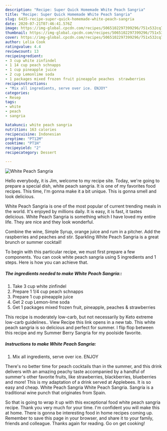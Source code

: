 ```yaml
---
description: "Recipe: Super Quick Homemade White Peach Sangria"
title: "Recipe: Super Quick Homemade White Peach Sangria"
slug: 6435-recipe-super-quick-homemade-white-peach-sangria
date: 2020-07-21T07:46:41.576Z
image: https://img-global.cpcdn.com/recipes/5065102297399296/751x532cq70/white-peach-sangria-recipe-main-photo.jpg
thumbnail: https://img-global.cpcdn.com/recipes/5065102297399296/751x532cq70/white-peach-sangria-recipe-main-photo.jpg
cover: https://img-global.cpcdn.com/recipes/5065102297399296/751x532cq70/white-peach-sangria-recipe-main-photo.jpg
author: Lelia Cook
ratingvalue: 4.4
reviewcount: 13
recipeingredient:
- 3 cup white zinfindel
- 1 14 cup peach schnapps
- 1 cup pineapple juice
- 2 cup Lemonlime soda
- 1 packages mixed frozen fruit pineapple peaches  strawberries
recipeinstructions:
- "Mix all ingredients, serve over ice. ENJOY"
categories:
- Resep
tags:
- white
- peach
- sangria

katakunci: white peach sangria
nutrition: 163 calories
recipecuisine: Indonesian
preptime: "PT12M"
cooktime: "PT1H"
recipeyield: "2"
recipecategory: Dessert

---
```



![White Peach Sangria](https://img-global.cpcdn.com/recipes/5065102297399296/751x532cq70/white-peach-sangria-recipe-main-photo.jpg)

Hello everybody, it is Jim, welcome to my recipe site. Today, we're going to prepare a special dish, white peach sangria. It is one of my favorites food recipes. This time, I'm gonna make it a bit unique. This is gonna smell and look delicious.

White Peach Sangria is one of the most popular of current trending meals in the world. It's enjoyed by millions daily. It is easy, it is fast, it tastes delicious. White Peach Sangria is something which I have loved my entire life. They are nice and they look wonderful.

Combine the wine, Simple Syrup, orange juice and rum in a pitcher. Add the raspberries and peaches and stir. Sparkling White Peach Sangria is a great brunch or summer cocktail!


To begin with this particular recipe, we must first prepare a few components. You can cook white peach sangria using 5 ingredients and 1 steps. Here is how you can achieve that.

##### The ingredients needed to make White Peach Sangria::

1. Take 3 cup white zinfindel
1. Prepare 1 1/4 cup peach schnapps
1. Prepare 1 cup pineapple juice
1. Get 2 cup Lemon-lime soda
1. Get 1 packages mixed frozen fruit, pineapple, peaches &amp; strawberries


This recipe is moderately low-carb, but not necessarily by Keto extreme low-carb guidelines.. View Recipe this link opens in a new tab. This white peach sangria is so delicious and perfect for summer. I flip flop between this recipe and my Summer Berry Sangria for my poolside favorite. 

##### Instructions to make White Peach Sangria:

1. Mix all ingredients, serve over ice. ENJOY


There&#39;s no better time for peach cocktails than in the summer, and this drink delivers with an amazing peachy taste accompanied by a handful of summer&#39;s other favorite fruits, like strawberries, blackberries, blueberries and more! This is my adaptation of a drink served at Applebees. It is so easy and cheap. White Peach Sangria White Peach Sangria. Sangría is a traditional wine punch that originates from Spain. 

So that is going to wrap it up with this exceptional food white peach sangria recipe. Thank you very much for your time. I'm confident you will make this at home. There is gonna be interesting food in home recipes coming up. Remember to save this page in your browser, and share it to your family, friends and colleague. Thanks again for reading. Go on get cooking!
